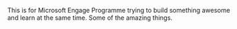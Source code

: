This is for Microsoft Engage Programme trying to build something awesome and learn at the same time. Some of the amazing things. 

